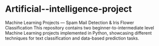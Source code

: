 # Artificial--intelligence-project
Machine Learning Projects — Spam Mail Detection &amp; Iris Flower Classification  This repository contains two beginner-to-intermediate level Machine Learning projects implemented in Python, showcasing different techniques for text classification and data-based prediction tasks.    

